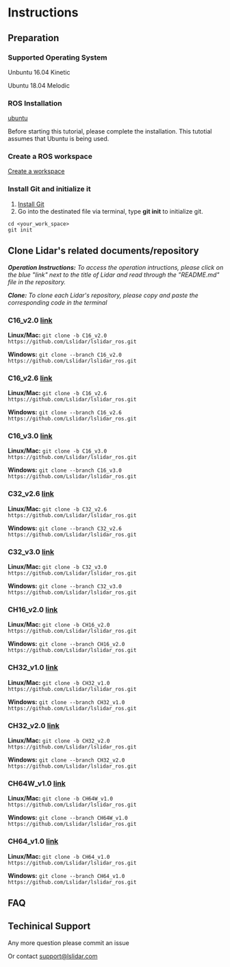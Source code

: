 # Instructions

## Preparation

### Supported Operating System
Unbuntu 16.04 Kinetic

Ubuntu 18.04 Melodic

### ROS Installation

[ubuntu](http://wiki.ros.org/Installation/Ubuntu)

Before starting this tutorial, please complete the installation. This tutotial assumes that Ubuntu is being used.

### Create a ROS workspace

[Create a workspace](http://wiki.ros.org/catkin/Tutorials/create_a_workspace) 

### Install Git and initialize it

1. [Install Git](https://github.com/git-guides/install-git)
2. Go into the destinated file via terminal, type **git init** to initialize git.
```
cd <your_work_space>
git init
```

## Clone Lidar's related documents/repository
_**Operation Instructions:** To access the operation intructions, please click on the blue "link" next to the title of Lidar and read through the "README.md" file in the repository._

_**Clone:** To clone each Lidar's repository, please copy and paste the corresponding code in the terminal_


### C16_v2.0 [link](https://github.com/Lslidar/lslidar_ros/tree/C16_v2.0)
**Linux/Mac:** `git clone -b C16_v2.0 https://github.com/Lslidar/lslidar_ros.git`

**Windows:** `git clone --branch C16_v2.0 https://github.com/Lslidar/lslidar_ros.git`

### C16_v2.6 [link](https://github.com/Lslidar/lslidar_ros/tree/C16_v2.6)
**Linux/Mac:** `git clone -b C16_v2.6 https://github.com/Lslidar/lslidar_ros.git`

**Windows:** `git clone --branch C16_v2.6 https://github.com/Lslidar/lslidar_ros.git`

### C16_v3.0 [link](https://github.com/Lslidar/lslidar_ros/tree/C16_v3.0)
**Linux/Mac:** `git clone -b C16_v3.0 https://github.com/Lslidar/lslidar_ros.git`

**Windows:** `git clone --branch C16_v3.0 https://github.com/Lslidar/lslidar_ros.git`

### C32_v2.6 [link](https://github.com/Lslidar/lslidar_ros/tree/C32_v2.6)
**Linux/Mac:** `git clone -b C32_v2.6 https://github.com/Lslidar/lslidar_ros.git`

**Windows:** `git clone --branch C32_v2.6 https://github.com/Lslidar/lslidar_ros.git`

### C32_v3.0 [link](https://github.com/Lslidar/lslidar_ros/tree/C32_v3.0)
**Linux/Mac:** `git clone -b C32_v3.0 https://github.com/Lslidar/lslidar_ros.git`

**Windows:** `git clone --branch C32_v3.0 https://github.com/Lslidar/lslidar_ros.git`

### CH16_v2.0 [link](https://github.com/Lslidar/lslidar_ros/tree/CH16_v2.0)
**Linux/Mac:** `git clone -b CH16_v2.0 https://github.com/Lslidar/lslidar_ros.git`

**Windows:** `git clone --branch CH16_v2.0 https://github.com/Lslidar/lslidar_ros.git`

### CH32_v1.0 [link](https://github.com/Lslidar/lslidar_ros/tree/CH32_v1.0)
**Linux/Mac:** `git clone -b CH32_v1.0 https://github.com/Lslidar/lslidar_ros.git`

**Windows:** `git clone --branch CH32_v1.0 https://github.com/Lslidar/lslidar_ros.git`

### CH32_v2.0 [link](https://github.com/Lslidar/lslidar_ros/tree/CH32_v2.0)
**Linux/Mac:** `git clone -b CH32_v2.0 https://github.com/Lslidar/lslidar_ros.git`

**Windows:** `git clone --branch CH32_v2.0 https://github.com/Lslidar/lslidar_ros.git`

### CH64W_v1.0 [link](https://github.com/Lslidar/lslidar_ros/tree/CH64W_v1.0)
**Linux/Mac:** `git clone -b CH64W_v1.0 https://github.com/Lslidar/lslidar_ros.git`

**Windows:** `git clone --branch CH64W_v1.0 https://github.com/Lslidar/lslidar_ros.git`

### CH64_v1.0 [link](https://github.com/Lslidar/lslidar_ros/tree/CH64_v1.0)
**Linux/Mac:** `git clone -b CH64_v1.0 https://github.com/Lslidar/lslidar_ros.git`

**Windows:** `git clone --branch CH64_v1.0 https://github.com/Lslidar/lslidar_ros.git`

FAQ
----

Techinical Support
----
Any more question please commit an issue

Or contact support@lslidar.com
